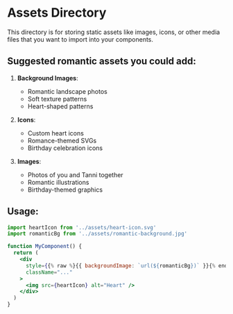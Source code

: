# Assets Directory

This directory is for storing static assets like images, icons, or other media files that you want to import into your components.

## Suggested romantic assets you could add:

1. **Background Images**:
   - Romantic landscape photos
   - Soft texture patterns
   - Heart-shaped patterns

2. **Icons**:
   - Custom heart icons
   - Romance-themed SVGs
   - Birthday celebration icons

3. **Images**:
   - Photos of you and Tanni together
   - Romantic illustrations
   - Birthday-themed graphics

## Usage:

```jsx
import heartIcon from '../assets/heart-icon.svg'
import romanticBg from '../assets/romantic-background.jpg'

function MyComponent() {
  return (
    <div 
      style={{% raw %}{{ backgroundImage: `url(${romanticBg})` }}{% endraw %}}
      className="..."
    >
      <img src={heartIcon} alt="Heart" />
    </div>
  )
}
```

